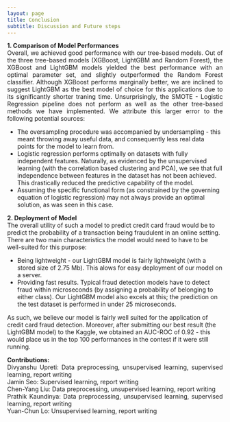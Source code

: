 ```yaml
---
layout: page
title: Conclusion
subtitle: Discussion and Future steps
---
```


<p style="text-align: justify;">
  <b>1. Comparison of Model Performances </b>
  <br>
Overall, we achieved good performance with our tree-based models. Out of the three tree-based models (XGBoost, LightGBM and Random Forest), the XGBoost and LightGBM models yielded the best performance with an optimal parameter set, and slightly outperformed the Random Forest classifier. Although XGBoost performs marginally better, we are inclined to suggest LightGBM as the best model of choice for this applications due to its significantly shorter traning time. Unsurprisingly, the SMOTE - Logistic Regression pipeline does not perform as well as the other tree-based methods we have implemented. We attribute this larger error to the following potential sources:
  <ul>
    <li>The oversampling procedure was accompanied by undersampling - this meant throwing away useful data, and consequently less real data points for the model to learn from. </li>
     <li> Logistic regression performs optimally on datasets with fully independent features. Naturally, as evidenced by the unsupervised learning (with the correlation based clustering and PCA), we see that full independence between features in the dataset has not been achieved. This drastically reduced the predictive capability of the model. </li>
     <li> Assuming the specific functional form (as constrained by the governing equation of logistic regression) may not always provide an optimal solution, as was seen in this case. </li>
   </ul>

<b>2. Deployment of Model </b>
  <br>
  The overall utility of such a model to predict credit card fraud would be to predict the probability of a transaction being fraudulent in an online setting. There are two main characteristics the model would need to have to be well-suited for this purpose:
  <ul>
    <li>Being lightweight - our LightGBM model is fairly lightweight (with a stored size of 2.75 Mb). This alows for easy deployment of our model on a server. </li>
    <li>Providing fast results. Typical fraud detection models have to detect fraud within microseconds (by assigning a probability of belonging to either class). Our LightGBM model also excels at this; the prediction on the test dataset is performed in under 25 microseconds. </li>
  </ul>
  As such, we believe our model is fairly well suited for the application of credit card fraud detection. Moreover, after submitting our best result (the LightGBM model) to the Kaggle, we obtained an AUC-ROC of 0.92 - this would place us in the top 100 performances in the contest if it were still running. 
</p>     

<p style="text-align: justify;">
    <b>Contributions:</b> <br>
    Divyanshu Upreti: Data preprocessing, unsupervised learning, supervised learning, report writing <br>
    Jamin Seo: Supervised learning, report writing <br>
    Chen-Yang Liu: Data preprocessing, unsupervised learning, report writing <br>
    Prathik Kaundinya: Data preprocessing, unsupervised learning, supervised learning, report writing <br>
    Yuan-Chun Lo: Unsupervised learning, report writing <br>
 </p>

